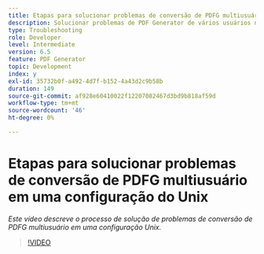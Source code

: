 ```yaml
---
title: Etapas para solucionar problemas de conversão de PDFG multiusuário em uma configuração do Unix
description: Solucionar problemas de PDF Generator de vários usuários na configuração do UNIX.
type: Troubleshooting
role: Developer
level: Intermediate
version: 6.5
feature: PDF Generator
topic: Development
index: y
exl-id: 35732b0f-a492-4d7f-b152-4a43d2c9b58b
duration: 149
source-git-commit: af928e60410022f12207082467d3bd9b818af59d
workflow-type: tm+mt
source-wordcount: '46'
ht-degree: 0%

---
```



# Etapas para solucionar problemas de conversão de PDFG multiusuário em uma configuração do Unix

*Este vídeo descreve o processo de solução de problemas de conversão de PDFG multiusuário em uma configuração Unix.*

>[!VIDEO](https://video.tv.adobe.com/v/335549?quality=12&learn=on)
